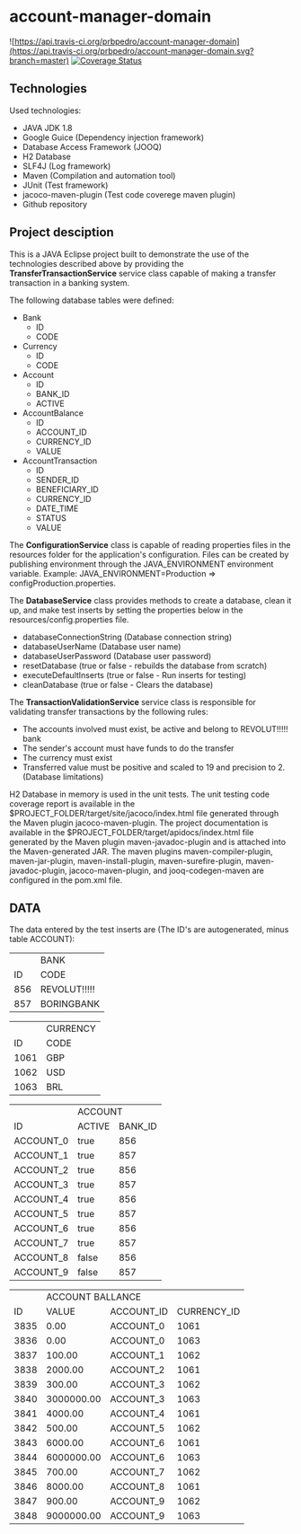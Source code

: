 # account-manager-domain
![https://api.travis-ci.org/prbpedro/account-manager-domain](https://api.travis-ci.org/prbpedro/account-manager-domain.svg?branch=master)
[![Coverage Status](https://coveralls.io/repos/github/prbpedro/account-manager-domain/badge.svg)](https://coveralls.io/github/prbpedro/account-manager-domain)

## Technologies 

Used technologies:
* JAVA JDK 1.8
* Google Guice (Dependency injection framework)
* Database Access Framework (JOOQ)
* H2 Database
* SLF4J (Log framework)
* Maven (Compilation and automation tool)
* JUnit (Test framework)
* jacoco-maven-plugin (Test code coverege maven plugin)
* Github repository

## Project desciption

This is a JAVA Eclipse project built to demonstrate the use of the technologies described above by providing the <b>TransferTransactionService</b> service class capable of making a transfer transaction in a banking system.

The following database tables were defined:
  * Bank
    * ID
    * CODE
  * Currency
    * ID
    * CODE
  * Account
    * ID
    * BANK_ID
    * ACTIVE
  * AccountBalance
    * ID
    * ACCOUNT_ID
    * CURRENCY_ID
    * VALUE
  * AccountTransaction
    * ID
    * SENDER_ID
    * BENEFICIARY_ID
    * CURRENCY_ID
    * DATE_TIME
    * STATUS
    * VALUE

The <b>ConfigurationService</b> class is capable of reading properties files in the resources folder for the application's configuration. Files can be created by publishing environment through the JAVA_ENVIRONMENT environment variable. Example: JAVA_ENVIRONMENT=Production => configProduction.properties.

The <b>DatabaseService</b> class provides methods to create a database, clean it up, and make test inserts by setting the properties below in the resources/config.properties file.
* databaseConnectionString (Database connection string)
* databaseUserName (Database user name)
* databaseUserPassword (Database user password)
* resetDatabase (true or false - rebuilds the database from scratch)
* executeDefaultInserts (true or false - Run inserts for testing)
* cleanDatabase (true or false - Clears the database)
	
The <b>TransactionValidationService</b> service class is responsible for validating transfer transactions by the following rules:
* The accounts involved must exist, be active and belong to REVOLUT!!!!! bank 
* The sender's account must have funds to do the transfer
* The currency must exist
* Transferred value must be positive and scaled to 19 and precision to 2. (Database limitations)

H2 Database in memory is used in the unit tests.
The unit testing code coverage report is available in the $PROJECT_FOLDER/target/site/jacoco/index.html file generated through the Maven plugin jacoco-maven-plugin.
The project documentation is available in the $PROJECT_FOLDER/target/apidocs/index.html file generated by the Maven plugin maven-javadoc-plugin and is attached into the Maven-generated JAR.
The maven plugins maven-compiler-plugin, maven-jar-plugin, maven-install-plugin, maven-surefire-plugin, maven-javadoc-plugin, jacoco-maven-plugin, and jooq-codegen-maven are configured in the pom.xml file.

## DATA
The data entered by the test inserts are (The ID's are autogenerated, minus table ACCOUNT):

<table>
  <th>
    <td colspan="2">BANK</td>
  </th>
  <tr>
    <td>ID</td>
    <td>CODE</td>
  </tr>
  <tr>
    <td>856</td>
    <td>REVOLUT!!!!!</td>
  </tr>
  <tr>
    <td>857</td>
    <td>BORINGBANK</td>
  </tr>
</table>

<table>
  <th>
    <td colspan="2">CURRENCY</td>
  </th>
  <tr>
    <td>ID</td>
    <td>CODE</td>
  </tr>
  <tr>
    <td>1061</td>
    <td>GBP</td>
  </tr>
  <tr>
    <td>1062</td>
    <td>USD</td>
  </tr>
  <tr>
    <td>1063</td>
    <td>BRL</td>
  </tr>
</table>

<table>
  <th>
    <td colspan="3">ACCOUNT</td>
  </th>
  <tr>
    <td>ID</td>
    <td>ACTIVE</td>
    <td>BANK_ID</td>
  </tr>
  <tr>
    <td>ACCOUNT_0</td>
    <td>true</td>
    <td>856</td>
  </tr>
  <tr>
    <td>ACCOUNT_1</td>
    <td>true</td>
    <td>857</td>
  </tr>
  <tr>
    <td>ACCOUNT_2</td>
    <td>true</td>
    <td>856</td>
  </tr>
  <tr>
    <td>ACCOUNT_3</td>
    <td>true</td>
    <td>857</td>
  </tr>
  <tr>
    <td>ACCOUNT_4</td>
    <td>true</td>
    <td>856</td>
  </tr>
  <tr>
    <td>ACCOUNT_5</td>
    <td>true</td>
    <td>857</td>
  </tr>
  <tr>
    <td>ACCOUNT_6</td>
    <td>true</td>
    <td>856</td>
  </tr>
  <tr>
    <td>ACCOUNT_7</td>
    <td>true</td>
    <td>857</td>
  </tr>
  <tr>
    <td>ACCOUNT_8</td>
    <td>false</td>
    <td>856</td>
  </tr>
  <tr>
    <td>ACCOUNT_9</td>
    <td>false</td>
    <td>857</td>
  </tr>
</table>

<table>
  <th>
    <td colspan="4">ACCOUNT BALLANCE</td>
  </th>
  <tr>
    <td>ID</td>
    <td>VALUE</td>
    <td>ACCOUNT_ID</td>
    <td>CURRENCY_ID</td>
  </tr>
  <tr>
    <td>3835<t/td>
    <td>0.00</td>
    <td>ACCOUNT_0</td>
    <td>1061</td>
  </tr>
  <tr>
    <td>3836<t/td>
    <td>0.00</td>
    <td>ACCOUNT_0</td>
    <td>1063</td>
  </tr>
  <tr>
    <td>3837<t/td>
    <td>100.00</td>
    <td>ACCOUNT_1</td>
    <td>1062</td>
  </tr>
  <tr>
    <td>3838<t/td>
    <td>2000.00</td>
    <td>ACCOUNT_2</td>
    <td>1061</td>
  </tr>
  <tr>
    <td>3839<t/td>
    <td>300.00</td>
    <td>ACCOUNT_3</td>
    <td>1062</td>
  </tr>
  <tr>
    <td>3840<t/td>
    <td>3000000.00</td>
    <td>ACCOUNT_3</td>
    <td>1063</td>
  </tr>
  <tr>
    <td>3841<t/td>
    <td>4000.00</td>
    <td>ACCOUNT_4</td>
    <td>1061</td>
  </tr>
  <tr>
    <td>3842<t/td>
    <td>500.00</td>
    <td>ACCOUNT_5</td>
    <td>1062</td>
  </tr>
  <tr>
    <td>3843<t/td>
    <td>6000.00</td>
    <td>ACCOUNT_6</td>
    <td>1061</td>
  </tr>
  <tr>
    <td>3844<t/td>
    <td>6000000.00</td>
    <td>ACCOUNT_6</td>
    <td>1063</td>
  </tr>
  <tr>
    <td>3845<t/td>
    <td>700.00</td>
    <td>ACCOUNT_7</td>
    <td>1062</td>
  </tr>
  <tr>
    <td>3846<t/td>
    <td>8000.00</td>
    <td>ACCOUNT_8</td>
    <td>1061</td>
  </tr>
  <tr>
    <td>3847<t/td>
    <td>900.00</td>
    <td>ACCOUNT_9</td>
    <td>1062</td>
  </tr>
  <tr>
    <td>3848<t/td>
    <td>9000000.00</td>
    <td>ACCOUNT_9</td>
    <td>1063</td>
  </tr>
</table>
